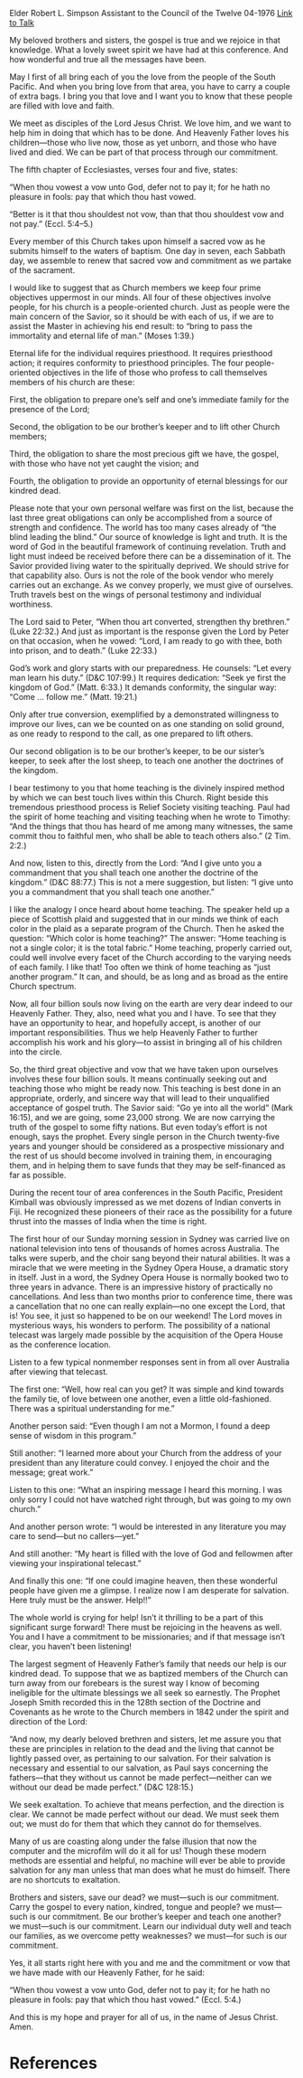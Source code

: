 Elder Robert L. Simpson
Assistant to the Council of the Twelve
04-1976
[Link to Talk](https://www.churchofjesuschrist.org/study/general-conference/1976/04/these-four-things?lang=eng)

My beloved brothers and sisters, the gospel is true and we rejoice in that knowledge. What a lovely sweet spirit we have had at this conference. And how wonderful and true all the messages have been.

May I first of all bring each of you the love from the people of the South Pacific. And when you bring love from that area, you have to carry a couple of extra bags. I bring you that love and I want you to know that these people are filled with love and faith.

We meet as disciples of the Lord Jesus Christ. We love him, and we want to help him in doing that which has to be done. And Heavenly Father loves his children—those who live now, those as yet unborn, and those who have lived and died. We can be part of that process through our commitment.

The fifth chapter of Ecclesiastes, verses four and five, states:

“When thou vowest a vow unto God, defer not to pay it; for he hath no pleasure in fools: pay that which thou hast vowed.

“Better is it that thou shouldest not vow, than that thou shouldest vow and not pay.” (Eccl. 5:4–5.)

Every member of this Church takes upon himself a sacred vow as he submits himself to the waters of baptism. One day in seven, each Sabbath day, we assemble to renew that sacred vow and commitment as we partake of the sacrament.

I would like to suggest that as Church members we keep four prime objectives uppermost in our minds. All four of these objectives involve people, for his church is a people-oriented church. Just as people were the main concern of the Savior, so it should be with each of us, if we are to assist the Master in achieving his end result: to “bring to pass the immortality and eternal life of man.” (Moses 1:39.)

Eternal life for the individual requires priesthood. It requires priesthood action; it requires conformity to priesthood principles. The four people-oriented objectives in the life of those who profess to call themselves members of his church are these:

First, the obligation to prepare one’s self and one’s immediate family for the presence of the Lord;

Second, the obligation to be our brother’s keeper and to lift other Church members;

Third, the obligation to share the most precious gift we have, the gospel, with those who have not yet caught the vision; and

Fourth, the obligation to provide an opportunity of eternal blessings for our kindred dead.

Please note that your own personal welfare was first on the list, because the last three great obligations can only be accomplished from a source of strength and confidence. The world has too many cases already of “the blind leading the blind.” Our source of knowledge is light and truth. It is the word of God in the beautiful framework of continuing revelation. Truth and light must indeed be received before there can be a dissemination of it. The Savior provided living water to the spiritually deprived. We should strive for that capability also. Ours is not the role of the book vendor who merely carries out an exchange. As we convey properly, we must give of ourselves. Truth travels best on the wings of personal testimony and individual worthiness.

The Lord said to Peter, “When thou art converted, strengthen thy brethren.” (Luke 22:32.) And just as important is the response given the Lord by Peter on that occasion, when he vowed: “Lord, I am ready to go with thee, both into prison, and to death.” (Luke 22:33.)

God’s work and glory starts with our preparedness. He counsels: “Let every man learn his duty.” (D&C 107:99.) It requires dedication: “Seek ye first the kingdom of God.” (Matt. 6:33.) It demands conformity, the singular way: “Come … follow me.” (Matt. 19:21.)

Only after true conversion, exemplified by a demonstrated willingness to improve our lives, can we be counted on as one standing on solid ground, as one ready to respond to the call, as one prepared to lift others.

Our second obligation is to be our brother’s keeper, to be our sister’s keeper, to seek after the lost sheep, to teach one another the doctrines of the kingdom.

I bear testimony to you that home teaching is the divinely inspired method by which we can best touch lives within this Church. Right beside this tremendous priesthood process is Relief Society visiting teaching. Paul had the spirit of home teaching and visiting teaching when he wrote to Timothy: “And the things that thou has heard of me among many witnesses, the same commit thou to faithful men, who shall be able to teach others also.” (2 Tim. 2:2.)

And now, listen to this, directly from the Lord: “And I give unto you a commandment that you shall teach one another the doctrine of the kingdom.” (D&C 88:77.) This is not a mere suggestion, but listen: “I give unto you a commandment that you shall teach one another.”

I like the analogy I once heard about home teaching. The speaker held up a piece of Scottish plaid and suggested that in our minds we think of each color in the plaid as a separate program of the Church. Then he asked the question: “Which color is home teaching?” The answer: “Home teaching is not a single color; it is the total fabric.” Home teaching, properly carried out, could well involve every facet of the Church according to the varying needs of each family. I like that! Too often we think of home teaching as “just another program.” It can, and should, be as long and as broad as the entire Church spectrum.

Now, all four billion souls now living on the earth are very dear indeed to our Heavenly Father. They, also, need what you and I have. To see that they have an opportunity to hear, and hopefully accept, is another of our important responsibilities. Thus we help Heavenly Father to further accomplish his work and his glory—to assist in bringing all of his children into the circle.

So, the third great objective and vow that we have taken upon ourselves involves these four billion souls. It means continually seeking out and teaching those who might be ready now. This teaching is best done in an appropriate, orderly, and sincere way that will lead to their unqualified acceptance of gospel truth. The Savior said: “Go ye into all the world” (Mark 16:15), and we are going, some 23,000 strong. We are now carrying the truth of the gospel to some fifty nations. But even today’s effort is not enough, says the prophet. Every single person in the Church twenty-five years and younger should be considered as a prospective missionary and the rest of us should become involved in training them, in encouraging them, and in helping them to save funds that they may be self-financed as far as possible.

During the recent tour of area conferences in the South Pacific, President Kimball was obviously impressed as we met dozens of Indian converts in Fiji. He recognized these pioneers of their race as the possibility for a future thrust into the masses of India when the time is right.

The first hour of our Sunday morning session in Sydney was carried live on national television into tens of thousands of homes across Australia. The talks were superb, and the choir sang beyond their natural abilities. It was a miracle that we were meeting in the Sydney Opera House, a dramatic story in itself. Just in a word, the Sydney Opera House is normally booked two to three years in advance. There is an impressive history of practically no cancellations. And less than two months prior to conference time, there was a cancellation that no one can really explain—no one except the Lord, that is! You see, it just so happened to be on our weekend! The Lord moves in mysterious ways, his wonders to perform. The possibility of a national telecast was largely made possible by the acquisition of the Opera House as the conference location.

Listen to a few typical nonmember responses sent in from all over Australia after viewing that telecast.

The first one: “Well, how real can you get? It was simple and kind towards the family tie, of love between one another, even a little old-fashioned. There was a spiritual understanding for me.”

Another person said: “Even though I am not a Mormon, I found a deep sense of wisdom in this program.”

Still another: “I learned more about your Church from the address of your president than any literature could convey. I enjoyed the choir and the message; great work.”

Listen to this one: “What an inspiring message I heard this morning. I was only sorry I could not have watched right through, but was going to my own church.”

And another person wrote: “I would be interested in any literature you may care to send—but no callers—yet.”

And still another: “My heart is filled with the love of God and fellowmen after viewing your inspirational telecast.”

And finally this one: “If one could imagine heaven, then these wonderful people have given me a glimpse. I realize now I am desperate for salvation. Here truly must be the answer. Help!!”

The whole world is crying for help! Isn’t it thrilling to be a part of this significant surge forward! There must be rejoicing in the heavens as well. You and I have a commitment to be missionaries; and if that message isn’t clear, you haven’t been listening!

The largest segment of Heavenly Father’s family that needs our help is our kindred dead. To suppose that we as baptized members of the Church can turn away from our forebears is the surest way I know of becoming ineligible for the ultimate blessings we all seek so earnestly. The Prophet Joseph Smith recorded this in the 128th section of the Doctrine and Covenants as he wrote to the Church members in 1842 under the spirit and direction of the Lord:

“And now, my dearly beloved brethren and sisters, let me assure you that these are principles in relation to the dead and the living that cannot be lightly passed over, as pertaining to our salvation. For their salvation is necessary and essential to our salvation, as Paul says concerning the fathers—that they without us cannot be made perfect—neither can we without our dead be made perfect.” (D&C 128:15.)

We seek exaltation. To achieve that means perfection, and the direction is clear. We cannot be made perfect without our dead. We must seek them out; we must do for them that which they cannot do for themselves.

Many of us are coasting along under the false illusion that now the computer and the microfilm will do it all for us! Though these modern methods are essential and helpful, no machine will ever be able to provide salvation for any man unless that man does what he must do himself. There are no shortcuts to exaltation.

Brothers and sisters, save our dead? we must—such is our commitment. Carry the gospel to every nation, kindred, tongue and people? we must—such is our commitment. Be our brother’s keeper and teach one another? we must—such is our commitment. Learn our individual duty well and teach our families, as we overcome petty weaknesses? we must—for such is our commitment.

Yes, it all starts right here with you and me and the commitment or vow that we have made with our Heavenly Father, for he said:

“When thou vowest a vow unto God, defer not to pay it; for he hath no pleasure in fools: pay that which thou hast vowed.” (Eccl. 5:4.)

And this is my hope and prayer for all of us, in the name of Jesus Christ. Amen.

# References
